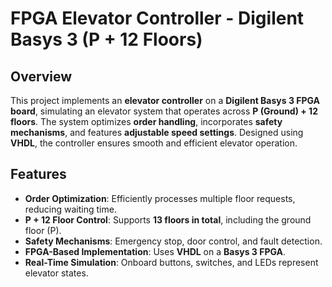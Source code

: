 # FPGA Elevator Controller - Digilent Basys 3 (P + 12 Floors)

## Overview
This project implements an **elevator controller** on a **Digilent Basys 3 FPGA board**, simulating an elevator system that operates across **P (Ground) + 12 floors**. The system optimizes **order handling**, incorporates **safety mechanisms**, and features **adjustable speed settings**. Designed using **VHDL**, the controller ensures smooth and efficient elevator operation.

## Features
- **Order Optimization**: Efficiently processes multiple floor requests, reducing waiting time.
- **P + 12 Floor Control**: Supports **13 floors in total**, including the ground floor (P).
- **Safety Mechanisms**: Emergency stop, door control, and fault detection.
- **FPGA-Based Implementation**: Uses **VHDL** on a **Basys 3 FPGA**.
- **Real-Time Simulation**: Onboard buttons, switches, and LEDs represent elevator states.
